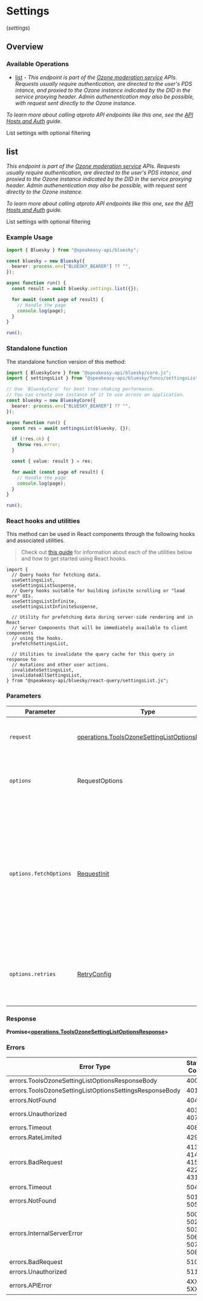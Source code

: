 # Settings
(*settings*)

## Overview

### Available Operations

* [list](#list) - *This endpoint is part of the [Ozone moderation service](https://ozone.tools/) APIs. Requests usually require authentication, are directed to the user's PDS intance, and proxied to the Ozone instance indicated by the DID in the service proxying header. Admin authenentication may also be possible, with request sent directly to the Ozone instance.*

*To learn more about calling atproto API endpoints like this one, see the [API Hosts and Auth](/docs/advanced-guides/api-directory) guide.*

List settings with optional filtering

## list

*This endpoint is part of the [Ozone moderation service](https://ozone.tools/) APIs. Requests usually require authentication, are directed to the user's PDS intance, and proxied to the Ozone instance indicated by the DID in the service proxying header. Admin authenentication may also be possible, with request sent directly to the Ozone instance.*

*To learn more about calling atproto API endpoints like this one, see the [API Hosts and Auth](/docs/advanced-guides/api-directory) guide.*

List settings with optional filtering

### Example Usage

```typescript
import { Bluesky } from "@speakeasy-api/bluesky";

const bluesky = new Bluesky({
  bearer: process.env["BLUESKY_BEARER"] ?? "",
});

async function run() {
  const result = await bluesky.settings.list({});

  for await (const page of result) {
    // Handle the page
    console.log(page);
  }
}

run();
```

### Standalone function

The standalone function version of this method:

```typescript
import { BlueskyCore } from "@speakeasy-api/bluesky/core.js";
import { settingsList } from "@speakeasy-api/bluesky/funcs/settingsList.js";

// Use `BlueskyCore` for best tree-shaking performance.
// You can create one instance of it to use across an application.
const bluesky = new BlueskyCore({
  bearer: process.env["BLUESKY_BEARER"] ?? "",
});

async function run() {
  const res = await settingsList(bluesky, {});

  if (!res.ok) {
    throw res.error;
  }

  const { value: result } = res;

  for await (const page of result) {
    // Handle the page
    console.log(page);
  }
}

run();
```

### React hooks and utilities

This method can be used in React components through the following hooks and
associated utilities.

> Check out [this guide][hook-guide] for information about each of the utilities
> below and how to get started using React hooks.

[hook-guide]: ../../../REACT_QUERY.md

```tsx
import {
  // Query hooks for fetching data.
  useSettingsList,
  useSettingsListSuspense,
  // Query hooks suitable for building infinite scrolling or "load more" UIs.
  useSettingsListInfinite,
  useSettingsListInfiniteSuspense,

  // Utility for prefetching data during server-side rendering and in React
  // Server Components that will be immediately available to client components
  // using the hooks.
  prefetchSettingsList,
  
  // Utilities to invalidate the query cache for this query in response to
  // mutations and other user actions.
  invalidateSettingsList,
  invalidateAllSettingsList,
} from "@speakeasy-api/bluesky/react-query/settingsList.js";
```

### Parameters

| Parameter                                                                                                                                                                      | Type                                                                                                                                                                           | Required                                                                                                                                                                       | Description                                                                                                                                                                    |
| ------------------------------------------------------------------------------------------------------------------------------------------------------------------------------ | ------------------------------------------------------------------------------------------------------------------------------------------------------------------------------ | ------------------------------------------------------------------------------------------------------------------------------------------------------------------------------ | ------------------------------------------------------------------------------------------------------------------------------------------------------------------------------ |
| `request`                                                                                                                                                                      | [operations.ToolsOzoneSettingListOptionsRequest](../../models/operations/toolsozonesettinglistoptionsrequest.md)                                                               | :heavy_check_mark:                                                                                                                                                             | The request object to use for the request.                                                                                                                                     |
| `options`                                                                                                                                                                      | RequestOptions                                                                                                                                                                 | :heavy_minus_sign:                                                                                                                                                             | Used to set various options for making HTTP requests.                                                                                                                          |
| `options.fetchOptions`                                                                                                                                                         | [RequestInit](https://developer.mozilla.org/en-US/docs/Web/API/Request/Request#options)                                                                                        | :heavy_minus_sign:                                                                                                                                                             | Options that are passed to the underlying HTTP request. This can be used to inject extra headers for examples. All `Request` options, except `method` and `body`, are allowed. |
| `options.retries`                                                                                                                                                              | [RetryConfig](../../lib/utils/retryconfig.md)                                                                                                                                  | :heavy_minus_sign:                                                                                                                                                             | Enables retrying HTTP requests under certain failure conditions.                                                                                                               |

### Response

**Promise\<[operations.ToolsOzoneSettingListOptionsResponse](../../models/operations/toolsozonesettinglistoptionsresponse.md)\>**

### Errors

| Error Type                                              | Status Code                                             | Content Type                                            |
| ------------------------------------------------------- | ------------------------------------------------------- | ------------------------------------------------------- |
| errors.ToolsOzoneSettingListOptionsResponseBody         | 400                                                     | application/json                                        |
| errors.ToolsOzoneSettingListOptionsSettingsResponseBody | 401                                                     | application/json                                        |
| errors.NotFound                                         | 404                                                     | application/json                                        |
| errors.Unauthorized                                     | 403, 407                                                | application/json                                        |
| errors.Timeout                                          | 408                                                     | application/json                                        |
| errors.RateLimited                                      | 429                                                     | application/json                                        |
| errors.BadRequest                                       | 413, 414, 415, 422, 431                                 | application/json                                        |
| errors.Timeout                                          | 504                                                     | application/json                                        |
| errors.NotFound                                         | 501, 505                                                | application/json                                        |
| errors.InternalServerError                              | 500, 502, 503, 506, 507, 508                            | application/json                                        |
| errors.BadRequest                                       | 510                                                     | application/json                                        |
| errors.Unauthorized                                     | 511                                                     | application/json                                        |
| errors.APIError                                         | 4XX, 5XX                                                | \*/\*                                                   |